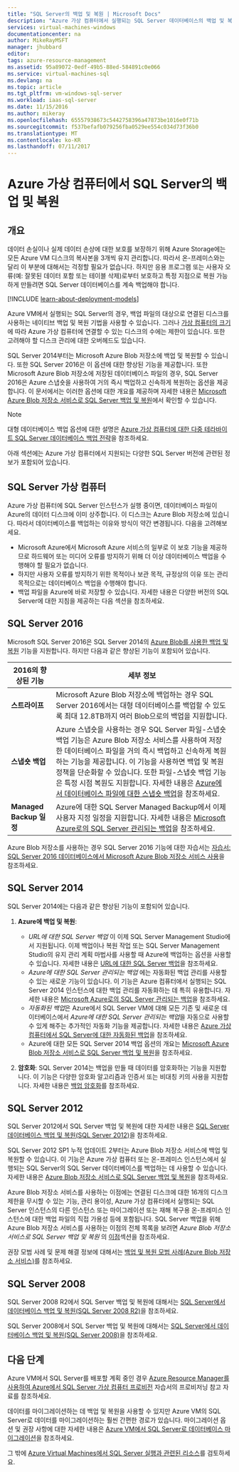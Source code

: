 ```yaml
---
title: "SQL Server의 백업 및 복원 | Microsoft Docs"
description: "Azure 가상 컴퓨터에서 실행되는 SQL Server 데이터베이스의 백업 및 복원 시 고려 사항에 대해 설명합니다."
services: virtual-machines-windows
documentationcenter: na
author: MikeRayMSFT
manager: jhubbard
editor: 
tags: azure-resource-management
ms.assetid: 95a89072-0edf-49b5-88ed-584891c0e066
ms.service: virtual-machines-sql
ms.devlang: na
ms.topic: article
ms.tgt_pltfrm: vm-windows-sql-server
ms.workload: iaas-sql-server
ms.date: 11/15/2016
ms.author: mikeray
ms.openlocfilehash: 65557938673c5442758396a47873be1016e0f71b
ms.sourcegitcommit: f537befafb079256fba0529ee554c034d73f36b0
ms.translationtype: MT
ms.contentlocale: ko-KR
ms.lasthandoff: 07/11/2017
---
```

# <a name="backup-and-restore-for-sql-server-in-azure-virtual-machines"></a>Azure 가상 컴퓨터에서 SQL Server의 백업 및 복원
## <a name="overview"></a>개요
데이터 손실이나 실제 데이터 손상에 대한 보호를 보장하기 위해 Azure Storage에는 모든 Azure VM 디스크의 복사본을 3개씩 유지 관리합니다. 따라서 온-프레미스와는 달리 이 부분에 대해서는 걱정할 필요가 없습니다. 하지만 응용 프로그램 또는 사용자 오류(예: 잘못된 데이터 포함 또는 테이블 삭제)로부터 보호하고 특정 지점으로 복원 가능하게 만들려면 SQL Server 데이터베이스를 계속 백업해야 합니다.

[!INCLUDE [learn-about-deployment-models](../../../../includes/learn-about-deployment-models-both-include.md)]

Azure VM에서 실행되는 SQL Server의 경우, 백업 파일의 대상으로 연결된 디스크를 사용하는 네이티브 백업 및 복원 기법을 사용할 수 있습니다. 그러나 [가상 컴퓨터의 크기](../sizes.md?toc=%2fazure%2fvirtual-machines%2fwindows%2ftoc.json)에 따라 Azure 가상 컴퓨터에 연결할 수 있는 디스크의 수에는 제한이 있습니다. 또한 고려해야 할 디스크 관리에 대한 오버헤드도 있습니다.

SQL Server 2014부터는 Microsoft Azure Blob 저장소에 백업 및 복원할 수 있습니다. 또한 SQL Server 2016은 이 옵션에 대한 향상된 기능을 제공합니다. 또한 Microsoft Azure Blob 저장소에 저장된 데이터베이스 파일의 경우, SQL Server 2016은 Azure 스냅숏을 사용하여 거의 즉시 백업하고 신속하게 복원하는 옵션을 제공합니다. 이 문서에서는 이러한 옵션에 대한 개요를 제공하며 자세한 내용은 [Microsoft Azure Blob 저장소 서비스로 SQL Server 백업 및 복원](https://msdn.microsoft.com/library/jj919148.aspx)에서 확인할 수 있습니다.

> [!NOTE]
> 대형 데이터베이스 백업 옵션에 대한 설명은 [Azure 가상 컴퓨터에 대한 다중 테라바이트 SQL Server 데이터베이스 백업 전략](http://blogs.msdn.com/b/igorpag/archive/2015/07/28/multi-terabyte-sql-server-database-backup-strategies-for-azure-virtual-machines.aspx)을 참조하세요.
> 
> 

아래 섹션에는 Azure 가상 컴퓨터에서 지원되는 다양한 SQL Server 버전에 관련된 정보가 포함되어 있습니다.

## <a name="sql-server-virtual-machines"></a>SQL Server 가상 컴퓨터
Azure 가상 컴퓨터에 SQL Server 인스턴스가 실행 중이면, 데이터베이스 파일이 Azure의 데이터 디스크에 이미 상주합니다. 이 디스크는 Azure Blob 저장소에 있습니다. 따라서 데이터베이스를 백업하는 이유와 방식이 약간 변경됩니다. 다음을 고려해보세요. 

* Microsoft Azure에서 Microsoft Azure 서비스의 일부로 이 보호 기능을 제공하므로 하드웨어 또는 미디어 오류를 방지하기 위해 더 이상 데이터베이스 백업을 수행해야 할 필요가 없습니다.
* 하지만 사용자 오류를 방지하기 위한 목적이나 보관 목적, 규정상의 이유 또는 관리 목적으로는 데이터베이스 백업을 수행해야 합니다.
* 백업 파일을 Azure에 바로 저장할 수 있습니다. 자세한 내용은 다양한 버전의 SQL Server에 대한 지침을 제공하는 다음 섹션을 참조하세요.

## <a name="sql-server-2016"></a>SQL Server 2016
Microsoft SQL Server 2016은 SQL Server 2014의 [Azure Blob를 사용한 백업 및 복원](https://msdn.microsoft.com/library/jj919148.aspx) 기능을 지원합니다. 하지만 다음과 같은 향상된 기능이 포함되어 있습니다.

| 2016의 향상된 기능 | 세부 정보 |
| --- | --- |
| **스트라이프** |Microsoft Azure Blob 저장소에 백업하는 경우 SQL Server 2016에서는 대형 데이터베이스를 백업할 수 있도록 최대 12.8TB까지 여러 Blob으로의 백업을 지원합니다. |
| **스냅숏 백업** |Azure 스냅숏을 사용하는 경우 SQL Server 파일-스냅숏 백업 기능은 Azure Blob 저장소 서비스를 사용하여 저장한 데이터베이스 파일을 거의 즉시 백업하고 신속하게 복원하는 기능을 제공합니다. 이 기능을 사용하면 백업 및 복원 정책을 단순화할 수 있습니다. 또한 파일-스냅숏 백업 기능은 특정 시점 복원도 지원합니다. 자세한 내용은 [Azure에서 데이터베이스 파일에 대한 스냅숏 백업](https://msdn.microsoft.com/library/mt169363%28v=sql.130%29.aspx)을 참조하세요. |
| **Managed Backup 일정** |Azure에 대한 SQL Server Managed Backup에서 이제 사용자 지정 일정을 지원합니다. 자세한 내용은 [Microsoft Azure로의 SQL Server 관리되는 백업](https://msdn.microsoft.com/library/dn449496.aspx)을 참조하세요. |

Azure Blob 저장소를 사용하는 경우 SQL Server 2016 기능에 대한 자습서는 [자습서: SQL Server 2016 데이터베이스에서 Microsoft Azure Blob 저장소 서비스 사용](https://msdn.microsoft.com/library/dn466438.aspx)을 참조하세요.

## <a name="sql-server-2014"></a>SQL Server 2014
SQL Server 2014에는 다음과 같은 향상된 기능이 포함되어 있습니다.

1. **Azure에 백업 및 복원**:
   
   * *URL에 대한 SQL Server 백업* 이 이제 SQL Server Management Studio에서 지원됩니다. 이제 백업이나 복원 작업 또는 SQL Server Management Studio의 유지 관리 계획 마법사를 사용할 때 Azure에 백업하는 옵션을 사용할 수 있습니다. 자세한 내용은 [URL에 대한 SQL Server 백업](https://msdn.microsoft.com/library/jj919148%28v=sql.120%29.aspx)을 참조하세요.
   * *Azure에 대한 SQL Server 관리되는 백업* 에는 자동화된 백업 관리를 사용할 수 있는 새로운 기능이 있습니다. 이 기능은 Azure 컴퓨터에서 실행되는 SQL Server 2014 인스턴스에 대한 백업 관리를 자동화하는 데 특히 유용합니다. 자세한 내용은 [Microsoft Azure로의 SQL Server 관리되는 백업](https://msdn.microsoft.com/library/dn449496%28v=sql.120%29.aspx)을 참조하세요.
   * *자동화된 백업*은 Azure에서 SQL Server VM에 대해 모든 기존 및 새로운 데이터베이스에서 *Azure에 대한 SQL Server 관리되는 백업*을 자동으로 사용할 수 있게 해주는 추가적인 자동화 기능을 제공합니다. 자세한 내용은 [Azure 가상 컴퓨터에서 SQL Server에 대한 자동화된 백업](virtual-machines-windows-sql-automated-backup.md)을 참조하세요.
   * Azure에 대한 모든 SQL Server 2014 백업 옵션의 개요는 [Microsoft Azure Blob 저장소 서비스로 SQL Server 백업 및 복원](https://msdn.microsoft.com/library/jj919148%28v=sql.120%29.aspx)을 참조하세요.
2. **암호화**: SQL Server 2014는 백업을 만들 때 데이터를 암호화하는 기능을 지원합니다. 이 기능은 다양한 암호화 알고리즘과 인증서 또는 비대칭 키의 사용을 지원합니다. 자세한 내용은 [백업 암호화](https://msdn.microsoft.com/library/dn449489%28v=sql.120%29.aspx)를 참조하세요.

## <a name="sql-server-2012"></a>SQL Server 2012
SQL Server 2012에서 SQL Server 백업 및 복원에 대한 자세한 내용은 [SQL Server 데이터베이스 백업 및 복원(SQL Server 2012)](https://msdn.microsoft.com/library/ms187048%28v=sql.110%29.aspx)을 참조하세요.

SQL Server 2012 SP1 누적 업데이트 2부터는 Azure Blob 저장소 서비스에 백업 및 복원할 수 있습니다. 이 기능은 Azure 가상 컴퓨터 또는 온-프레미스 인스턴스에서 실행되는 SQL Server의 SQL Server 데이터베이스를 백업하는 데 사용할 수 있습니다. 자세한 내용은 [Azure Blob 저장소 서비스로 SQL Server 백업 및 복원](https://msdn.microsoft.com/library/jj919148%28v=sql.110%29.aspx)을 참조하세요.

Azure Blob 저장소 서비스를 사용하는 이점에는 연결된 디스크에 대한 16개의 디스크 제한을 무시할 수 있는 기능, 관리 용이성, Azure 가상 컴퓨터에서 실행되는 SQL Server 인스턴스의 다른 인스턴스 또는 마이그레이션 또는 재해 복구용 온-프레미스 인스턴스에 대한 백업 파일의 직접 가용성 등에 포함됩니다. SQL Server 백업을 위해 Azure Blob 저장소 서비스를 사용하는 이점의 전체 목록을 보려면 *Azure Blob 저장소 서비스로 SQL Server 백업 및 복원* 의 [이점](https://msdn.microsoft.com/library/jj919148%28v=sql.110%29.aspx)섹션을 참조하세요.

권장 모범 사례 및 문제 해결 정보에 대해서는 [백업 및 복원 모범 사례(Azure Blob 저장소 서비스)](https://msdn.microsoft.com/library/jj919149%28v=sql.110%29.aspx)를 참조하세요.

## <a name="sql-server-2008"></a>SQL Server 2008
SQL Server 2008 R2에서 SQL Server 백업 및 복원에 대해서는 [SQL Server에서 데이터베이스 백업 및 복원(SQL Server 2008 R2)](https://msdn.microsoft.com/library/ms187048%28v=sql.105%29.aspx)을 참조하세요.

SQL Server 2008에서 SQL Server 백업 및 복원에 대해서는 [SQL Server에서 데이터베이스 백업 및 복원(SQL Server 2008)](https://msdn.microsoft.com/library/ms187048%28v=sql.100%29.aspx)을 참조하세요.

## <a name="next-steps"></a>다음 단계
Azure VM에서 SQL Server를 배포할 계획 중인 경우 [Azure Resource Manager를 사용하여 Azure에서 SQL Server 가상 컴퓨터 프로비전](virtual-machines-windows-portal-sql-server-provision.md) 자습서의 프로비저닝 참고 자료를 참조하세요.

데이터를 마이그레이션하는 데 백업 및 복원을 사용할 수 있지만 Azure VM의 SQL Server로 데이터를 마이그레이션하는 훨씬 간편한 경로가 있습니다. 마이그레이션 옵션 및 권장 사항에 대한 자세한 내용은 [Azure VM에서 SQL Server로 데이터베이스 마이그레이션](virtual-machines-windows-migrate-sql.md)을 참조하세요.

그 밖에 [Azure Virtual Machines에서 SQL Server 실행과 관련된 리소스](virtual-machines-windows-sql-server-iaas-overview.md)를 검토하세요.


